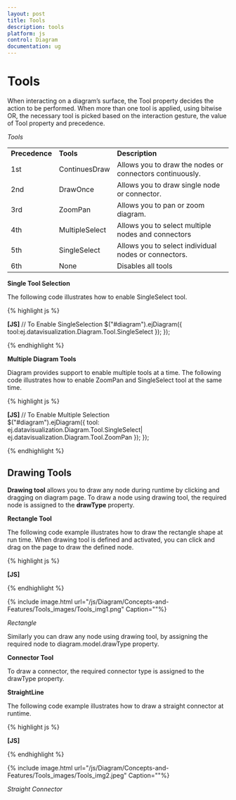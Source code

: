 ```yaml
---
layout: post
title: Tools
description: tools
platform: js
control: Diagram
documentation: ug
---
```


# Tools

When interacting on a diagram’s surface, the Tool property decides the action to be performed. When more than one tool is applied, using bitwise OR, the necessary tool is picked based on the interaction gesture, the value of Tool property and precedence.

_Tools_

<table>
<tr>
<td>
<b>  Precedence</b></td><td>
<b>Tools</b></td><td>
<b>Description</b></td></tr>
<tr>
<td>
1st </td><td>
ContinuesDraw</td><td>
Allows you to draw the nodes or connectors continuously. </td></tr>
<tr>
<td>
2nd </td><td>
DrawOnce</td><td>
Allows you to draw single node or connector.</td></tr>
<tr>
<td>
3rd </td><td>
ZoomPan</td><td>
Allows you to pan or zoom diagram.</td></tr>
<tr>
<td>
4th </td><td>
MultipleSelect</td><td>
Allows you to select multiple nodes and connectors</td></tr>
<tr>
<td>
5th </td><td>
SingleSelect</td><td>
Allows you to select individual nodes or connectors.</td></tr>
<tr>
<td>
6th </td><td>
None</td><td>
Disables all tools</td></tr>
</table>


**Single Tool Selection**

The following code illustrates how to enable SingleSelect tool.

{% highlight js %}

**[JS]**
// To Enable SingleSelection 
  $("#diagram").ejDiagram({
  tool:ej.datavisualization.Diagram.Tool.SingleSelect
            });
        });


{% endhighlight %}



**Multiple Diagram Tools**

Diagram provides support to enable multiple tools at a time. The following code illustrates how to enable ZoomPan and SingleSelect tool at the same time.

{% highlight js %}

**[JS]**
// To Enable Multiple Selection    
  $("#diagram").ejDiagram({
 tool:   ej.datavisualization.Diagram.Tool.SingleSelect|
         ej.datavisualization.Diagram.Tool.ZoomPan
            });
        });


{% endhighlight %}

## Drawing Tools

**Drawing tool** allows you to draw any node during runtime by clicking and dragging on diagram page. To draw a node using drawing tool, the required node is assigned to the **drawType** property.

**Rectangle Tool**

The following code example illustrates how to draw the rectangle shape at run time. When drawing tool is defined and activated, you can click and drag on the page to draw the defined node.

{% highlight js %}

**[JS]**

<script type="text/Javascript">

var diagram = $("#diagram").ejDiagram("instance");

//Define the node to be drawn using drawing tool
diagram.model.**drawType** = { 
	type: ej.datavisualization.Diagram.Shapes.Basic, 
shape: "rectangle",
fillColor:"#fcbc7c",
borderColor:"#f89b4c",
labels: [{ "text": "Rectangle",fontColor:"white" }]
};

//To activate the drawing tool
diagram.update({ 
**tool**: ej.datavisualization.Diagram.Tool.DrawOnce 
})

</script>


{% endhighlight %}



{% include image.html url="/js/Diagram/Concepts-and-Features/Tools_images/Tools_img1.png" Caption=""%}

_Rectangle_

Similarly you can draw any node using drawing tool, by assigning the required node to diagram.model.drawType property.

**Connector Tool**

To draw a connector, the required connector type is assigned to the drawType property.

**StraightLine**

The following code example illustrates how to draw a straight connector at runtime.

{% highlight js %}

**[JS]**

<script type="text/Javascript">

var diagram = $("#diagram").ejDiagram("instance");

//Define the connector to be drawn using drawing tool
diagram.model.**drawType** = { 
	type:"straightLine", 
};

//To activate the drawing tool
diagram.update({ 
**tool**: ej.datavisualization.Diagram.Tool.DrawOnce 
})

</script>


{% endhighlight %}



{% include image.html url="/js/Diagram/Concepts-and-Features/Tools_images/Tools_img2.jpeg" Caption=""%}

_Straight Connector_

